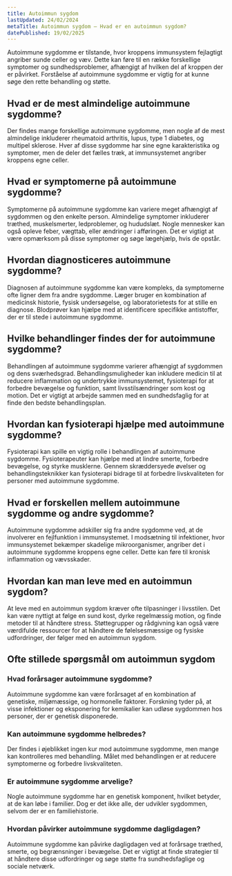 ```yaml
---
title: Autoimmun sygdom
lastUpdated: 24/02/2024
metaTitle: Autoimmun sygdom – Hvad er en autoimmun sygdom?
datePublished: 19/02/2025
---
```


Autoimmune sygdomme er tilstande, hvor kroppens immunsystem fejlagtigt angriber sunde celler og væv. Dette kan føre til en række forskellige symptomer og sundhedsproblemer, afhængigt af hvilken del af kroppen der er påvirket. Forståelse af autoimmune sygdomme er vigtig for at kunne søge den rette behandling og støtte.

## Hvad er de mest almindelige autoimmune sygdomme?

Der findes mange forskellige autoimmune sygdomme, men nogle af de mest almindelige inkluderer rheumatoid arthritis, lupus, type 1 diabetes, og multipel sklerose. Hver af disse sygdomme har sine egne karakteristika og symptomer, men de deler det fælles træk, at immunsystemet angriber kroppens egne celler.

## Hvad er symptomerne på autoimmune sygdomme?

Symptomerne på autoimmune sygdomme kan variere meget afhængigt af sygdommen og den enkelte person. Almindelige symptomer inkluderer træthed, muskelsmerter, ledproblemer, og hududslæt. Nogle mennesker kan også opleve feber, vægttab, eller ændringer i afføringen. Det er vigtigt at være opmærksom på disse symptomer og søge lægehjælp, hvis de opstår.

## Hvordan diagnosticeres autoimmune sygdomme?

Diagnosen af autoimmune sygdomme kan være kompleks, da symptomerne ofte ligner dem fra andre sygdomme. Læger bruger en kombination af medicinsk historie, fysisk undersøgelse, og laboratorietests for at stille en diagnose. Blodprøver kan hjælpe med at identificere specifikke antistoffer, der er til stede i autoimmune sygdomme.

## Hvilke behandlinger findes der for autoimmune sygdomme?

Behandlingen af autoimmune sygdomme varierer afhængigt af sygdommen og dens sværhedsgrad. Behandlingsmuligheder kan inkludere medicin til at reducere inflammation og undertrykke immunsystemet, fysioterapi for at forbedre bevægelse og funktion, samt livsstilsændringer som kost og motion. Det er vigtigt at arbejde sammen med en sundhedsfaglig for at finde den bedste behandlingsplan.

## Hvordan kan fysioterapi hjælpe med autoimmune sygdomme?

Fysioterapi kan spille en vigtig rolle i behandlingen af autoimmune sygdomme. Fysioterapeuter kan hjælpe med at lindre smerte, forbedre bevægelse, og styrke musklerne. Gennem skræddersyede øvelser og behandlingsteknikker kan fysioterapi bidrage til at forbedre livskvaliteten for personer med autoimmune sygdomme.

## Hvad er forskellen mellem autoimmune sygdomme og andre sygdomme?

Autoimmune sygdomme adskiller sig fra andre sygdomme ved, at de involverer en fejlfunktion i immunsystemet. I modsætning til infektioner, hvor immunsystemet bekæmper skadelige mikroorganismer, angriber det i autoimmune sygdomme kroppens egne celler. Dette kan føre til kronisk inflammation og vævsskader.

## Hvordan kan man leve med en autoimmun sygdom?

At leve med en autoimmun sygdom kræver ofte tilpasninger i livsstilen. Det kan være nyttigt at følge en sund kost, dyrke regelmæssig motion, og finde metoder til at håndtere stress. Støttegrupper og rådgivning kan også være værdifulde ressourcer for at håndtere de følelsesmæssige og fysiske udfordringer, der følger med en autoimmun sygdom.

## Ofte stillede spørgsmål om autoimmun sygdom

### Hvad forårsager autoimmune sygdomme?

Autoimmune sygdomme kan være forårsaget af en kombination af genetiske, miljømæssige, og hormonelle faktorer. Forskning tyder på, at visse infektioner og eksponering for kemikalier kan udløse sygdommen hos personer, der er genetisk disponerede.

### Kan autoimmune sygdomme helbredes?

Der findes i øjeblikket ingen kur mod autoimmune sygdomme, men mange kan kontrolleres med behandling. Målet med behandlingen er at reducere symptomerne og forbedre livskvaliteten.

### Er autoimmune sygdomme arvelige?

Nogle autoimmune sygdomme har en genetisk komponent, hvilket betyder, at de kan løbe i familier. Dog er det ikke alle, der udvikler sygdommen, selvom der er en familiehistorie.

### Hvordan påvirker autoimmune sygdomme dagligdagen?

Autoimmune sygdomme kan påvirke dagligdagen ved at forårsage træthed, smerte, og begrænsninger i bevægelse. Det er vigtigt at finde strategier til at håndtere disse udfordringer og søge støtte fra sundhedsfaglige og sociale netværk.
